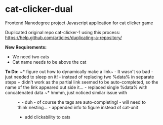 # cat-clicker-dual
Frontend Nanodegree project
Javascript application for cat clicker game

Duplicated original repo cat-clicker-1 using this process: https://help.github.com/articles/duplicating-a-repository/

**New Requirements:** 
* We need two cats
* Cat name needs to be above the cat

**To Do:**
~* figure out how to dynamically make a link~
    - It wasn't so bad - just needed to sleep on it!
    - instead of replacing two %data% in separate steps
        + didn't work as the partial link seemed to be auto-completed, so the name of the link appeared out side it...
    - replaced single %data% with concatenated data
~* hmmm, just noticed similar issue with <figure> ~
    - duh - of course the tags are auto-completing! 
    - will need to think nesting...
    - appended info to figure instead of cat-unit
* add clickability to cats 

